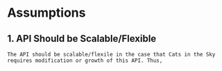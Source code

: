 # Assumptions

## 1. API Should be Scalable/Flexible 
    The API should be scalable/flexile in the case that Cats in the Sky requires modification or growth of this API. Thus, 
